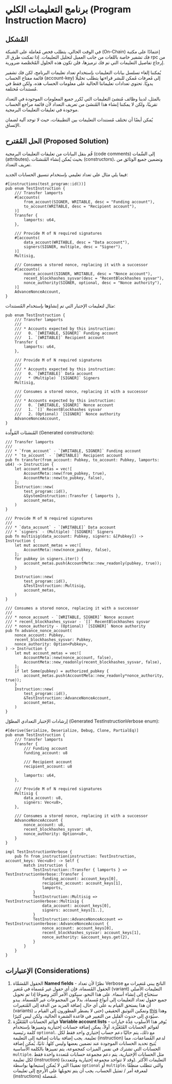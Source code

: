 # برنامج التعليمات الكلي (Program Instruction Macro)

## المُشكل

في الوقت الحالي، يتطلب فحص مُعاملة على الشبكة (On-Chain) إعتمادًا على مكتبة فك تشفير خاصة باللغات من جانب العميل لتحليل التعليمات. إذا تمكنت طرق الـ rpc من إرجاع تفاصيل التعليمات التي تم فك ترميزها، فلن تكون هذه الحلول المُخَصَّصة ضرورية.

يُمكننا إلغاء تسلسل بيانات التعليمات بإستخدام تعداد تعليمات البرنامج، لكن فك تشفير قائمة مفتاح الحساب (account-key) إلى مُعرفات مُمكن للبشر قراءتها يتطلب تحليلًا يدويًا. تحتوي تعدادات تعليماتنا الحالية على معلومات الحساب هذه، ولكن فقط في مُستندات مُختلفة.

بالمثل، لدينا وظائف مُنشئ التعليمات التي تُكرر جميع المعلومات الموجودة في التعداد تقريبًا، ولكن لا يمكننا إنشاء هذا المُنشئ من تعريف التعداد لأن قائمة مراجع الحساب موجودة في تعليقات التعليمات البرمجية.

يُمكن أيضًا أن تختلف مُستندات التعليمات بين التطبيقات، حيث لا توجد آلية لضمان الإتساق.

## الحل المُقترح (Proposed Solution)

قُم بنقل البيانات من تعليقات التعليمات البرمجية (code comments) إلى السِّمات (attributes)، بحيث يُمكن إنشاء المُنشئات (constructors)، وتضمين جميع الوثائق من تعريف التعداد.

فيما يلي مثال على تعداد تعليمي بإستخدام تنسيق الحسابات الجديد:

```rust,ignore
#[instructions(test_program::id())]
pub enum TestInstruction {
    /// Transfer lamports
    #[accounts(
        from_account(SIGNER, WRITABLE, desc = "Funding account"),
        to_account(WRITABLE, desc = "Recipient account"),
    )]
    Transfer {
        lamports: u64,
    },

    /// Provide M of N required signatures
    #[accounts(
        data_account(WRITABLE, desc = "Data account"),
        signers(SIGNER, multiple, desc = "Signer"),
    )]
    Multisig,

    /// Consumes a stored nonce, replacing it with a successor
    #[accounts(
        nonce_account(SIGNER, WRITABLE, desc = "Nonce account"),
        recent_blockhashes_sysvar(desc = "RecentBlockhashes sysvar"),
        nonce_authority(SIGNER, optional, desc = "Nonce authority"),
    )]
    AdvanceNonceAccount,
}
```

مثال لتعليمات الإختبار التي تم إنشاؤها بإستخدام المُستندات:

```rust,ignore
pub enum TestInstruction {
    /// Transfer lamports
    ///
    /// * Accounts expected by this instruction:
    ///   0. `[WRITABLE, SIGNER]` Funding account
    ///   1. `[WRITABLE]` Recipient account
    Transfer {
        lamports: u64,
    },

    /// Provide M of N required signatures
    ///
    /// * Accounts expected by this instruction:
    ///   0. `[WRITABLE]` Data account
    ///   * (Multiple) `[SIGNER]` Signers
    Multisig,

    /// Consumes a stored nonce, replacing it with a successor
    ///
    /// * Accounts expected by this instruction:
    ///   0. `[WRITABLE, SIGNER]` Nonce account
    ///   1. `[]` RecentBlockhashes sysvar
    ///   2. (Optional) `[SIGNER]` Nonce authority
    AdvanceNonceAccount,
}
```

المُنشئات المُولَّدة (Generated constructors):

```rust,ignore
/// Transfer lamports
///
/// * `from_account` - `[WRITABLE, SIGNER]` Funding account
/// * `to_account` - `[WRITABLE]` Recipient account
pub fn transfer(from_account: Pubkey, to_account: Pubkey, lamports: u64) -> Instruction {
    let account_metas = vec![
        AccountMeta::new(from_pubkey, true),
        AccountMeta::new(to_pubkey, false),
    ];
    Instruction::new(
        test_program::id(),
        &SystemInstruction::Transfer { lamports },
        account_metas,
    )
}

/// Provide M of N required signatures
///
/// * `data_account` - `[WRITABLE]` Data account
/// * `signers` - (Multiple) `[SIGNER]` Signers
pub fn multisig(data_account: Pubkey, signers: &[Pubkey]) -> Instruction {
    let mut account_metas = vec![
        AccountMeta::new(nonce_pubkey, false),
    ];
    for pubkey in signers.iter() {
        account_metas.push(AccountMeta::new_readonly(pubkey, true));
    }

    Instruction::new(
        test_program::id(),
        &TestInstruction::Multisig,
        account_metas,
    )
}

/// Consumes a stored nonce, replacing it with a successor
///
/// * nonce_account - `[WRITABLE, SIGNER]` Nonce account
/// * recent_blockhashes_sysvar - `[]` RecentBlockhashes sysvar
/// * nonce_authority - (Optional) `[SIGNER]` Nonce authority
pub fn advance_nonce_account(
    nonce_account: Pubkey,
    recent_blockhashes_sysvar: Pubkey,
    nonce_authority: Option<Pubkey>,
) -> Instruction {
    let mut account_metas = vec![
        AccountMeta::new(nonce_account, false),
        AccountMeta::new_readonly(recent_blockhashes_sysvar, false),
    ];
    if let Some(pubkey) = authorized_pubkey {
        account_metas.push(AccountMeta::new_readonly*nonce_authority, true));
    }
    Instruction::new(
        test_program::id(),
        &TestInstruction::AdvanceNonceAccount,
        account_metas,
    )
}

```

إرشادات الإختبار التعدادي المطوّل (Generated TestInstructionVerbose enum):

```rust,ignore
#[derive(Serialize, Deserialize, Debug, Clone, PartialEq)]
pub enum TestInstruction {
    /// Transfer lamports
    Transfer {
        /// Funding account
        funding_account: u8

        /// Recipient account
        recipient_account: u8

        lamports: u64,
    },

    /// Provide M of N required signatures
    Multisig {
        data_account: u8,
        signers: Vec<u8>,
    },

    /// Consumes a stored nonce, replacing it with a successor
    AdvanceNonceAccount {
        nonce_account: u8,
        recent_blockhashes_sysvar: u8,
        nonce_authority: Option<u8>,
    }
}

impl TestInstructionVerbose {
    pub fn from_instruction(instruction: TestInstruction, account_keys: Vec<u8>) -> Self {
        match instruction {
            TestInstruction::Transfer { lamports } => TestInstructionVerbose::Transfer {
                funding_account: account_keys[0],
                recipient_account: account_keys[1],
                lamports,
            }
            TestInstruction::Multisig => TestInstructionVerbose::Multisig {
                data_account: account_keys[0],
                signers: account_keys[1..],
            }
            TestInstruction::AdvanceNonceAccount => TestInstructionVerbose::AdvanceNonceAccount {
                nonce_account: account_keys[0],
                recent_blockhashes_sysvar: account_keys[1],
                nonce_authority: &account_keys.get(2),
            }
        }
    }
}

```

## الإعتبارات (Considerations)

1. الحقول المُسَمَّاة **Named fields** - نظرًا لأن تعداد Verbose الناتج يبني مُتغيرات مع الحقول المُسماة، فإن أي حقول غير مُسماة في مُتغير (variant) التعليمات الأصلي ستحتاج إلى إنشاء أسماء. على هذا النحو، سيكون الأمر أكثر وضوحًا إذا تم تحويل جميع حقول تعداد التعليمات إلى أنواع مُسماة، بدلاً من المجموعات غير المُسماة. يبدو أن هذا يستحق القيام به على أي حال، إضافة المزيد من الدقة إلى المُتغيرات (variants) وتمكين التوثيق الحقيقي (حتى لا يضطر المطورون إلى القيام بـ [this](https://github.com/solana-labs/solana/blob/3aab13a1679ba2b7846d9ba39b04a52f2017d3e0/sdk/src/system_instruction.rs#L140) وهذا سيُؤدي إلى حدوث القليل من التغيير في قاعدة الشفرة الحالية، ولكن ليس كثيرًا.
2. قوائم الحسابات المُتَغَيِّرَة **Variable account lists** - يُوفر هذا الأسلوب عِدَّة خيارات لقوائم الحسابات المُتَغَيِّرَة. أولاً، يمكن إضافة حسابات إختيارية وتمييزها بإستخدام كلمة رئيسية `optional`. مع ذلك، يتم حاليًا دعم حساب إختياري واحد فقط لكل تعليمة. يجب إضافة بيانات إضافية إلى التعليمة (instruction) لدعم المُضاعفات، مما يُتيح تحديد الحسابات الموجودة عند تضمين بعضها وليس كلها. ثانيًا، يُمكن إضافة الحسابات التي تشترك في نفس الميزات كمجموعة، يتم تمييزها بالكلمة الأساسية `multiple`. مثل الحسابات الإختيارية، يتم دعم مجموعة حسابات مُتعددة واحدة فقط لكل تعليمة (instruction) (وقد لا تتواجد مجموعة إختيارية ومُتعددة). التعليمات الأكثر تعقيدًا التي لا يُمكن إستيعابها بواسطة `optional` أو `multiple`، والتي تتطلب منطقًا لمعرفة أمر / تمثيل الحساب، يجب أن يتم تحويلها على الأرجح إلى تعليمات (instructions) مُنفصلة.
